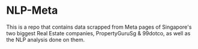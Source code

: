 # NLP-Meta
This is a repo that contains data scrapped from Meta pages of Singapore's two biggest Real Estate companies, PropertyGuruSg &amp; 99dotco, as well as the NLP analysis done on them.
